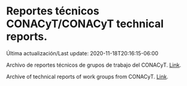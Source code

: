 # Reportes técnicos CONACyT/CONACyT technical reports.

Última actualización/Last update: 2020-11-18T20:16:15-06:00

Archivo de reportes técnicos de grupos de trabajo del CONACyT. [Link](https://coronavirus.conacyt.mx/productos/index.html).

Archive of technical reports of work groups from CONACyT. [Link](https://coronavirus.conacyt.mx/productos/index.html).
